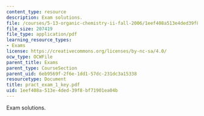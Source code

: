 ```yaml
---
content_type: resource
description: Exam solutions.
file: /courses/5-13-organic-chemistry-ii-fall-2006/1eef408a513e4ded39f8bf71901ea04b_pract_exam_1_key.pdf
file_size: 207419
file_type: application/pdf
learning_resource_types:
- Exams
license: https://creativecommons.org/licenses/by-nc-sa/4.0/
ocw_type: OCWFile
parent_title: Exams
parent_type: CourseSection
parent_uid: 6eb9569f-2f6e-1dd1-57dc-231dc3a15338
resourcetype: Document
title: pract_exam_1_key.pdf
uid: 1eef408a-513e-4ded-39f8-bf71901ea04b
---
```

Exam solutions.